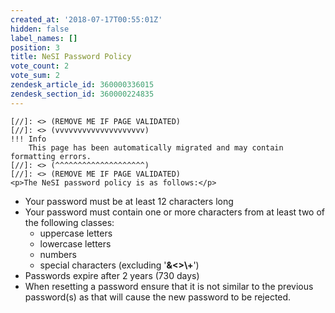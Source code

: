 ```yaml
---
created_at: '2018-07-17T00:55:01Z'
hidden: false
label_names: []
position: 3
title: NeSI Password Policy
vote_count: 2
vote_sum: 2
zendesk_article_id: 360000336015
zendesk_section_id: 360000224835
---
```



    [//]: <> (REMOVE ME IF PAGE VALIDATED)
    [//]: <> (vvvvvvvvvvvvvvvvvvvv)
    !!! Info
        This page has been automatically migrated and may contain formatting errors.
    [//]: <> (^^^^^^^^^^^^^^^^^^^^)
    [//]: <> (REMOVE ME IF PAGE VALIDATED)
    <p>The NeSI password policy is as follows:</p>
<ul>
<li>Your password must be at least 12 characters long</li>
<li>Your password must contain one or more characters from at least two of the following classes:
<ul>
<li>uppercase letters</li>
<li>lowercase letters</li>
<li>numbers</li>
<li>special characters (excluding '<strong>&amp;&lt;&gt;\+</strong>')</li>
</ul>
</li>
<li>Passwords expire after 2 years (730 days)</li>
<li>When resetting a password ensure that it is not similar to the previous password(s) as that will cause the new password to be rejected.</li>
</ul>
<p> </p>